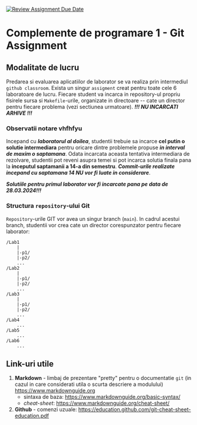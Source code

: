 [![Review Assignment Due Date](https://classroom.github.com/assets/deadline-readme-button-24ddc0f5d75046c5622901739e7c5dd533143b0c8e959d652212380cedb1ea36.svg)](https://classroom.github.com/a/DXFlSzXj)
# Complemente de programare 1 - Git Assignment

## Modalitate de lucru

Predarea si evaluarea aplicatiilor de laborator se va realiza prin intermediul `github classroom`. Exista un singur `assigment` creat pentru toate cele 6 laboratoare de lucru. Fiecare student va incarca in repository-ul propriu fisirele sursa si `Makefile`-urile, organizate in directoare -- cate un director pentru fiecare problema (vezi sectiunea urmatoare). **_!!! NU INCARCATI ARHIVE !!!_**

### Observatii notare vhfhfyu

Incepand cu **_laboratorul al doilea_**, studentii trebuie sa incarce **cel putin o solutie intermediara** pentru oricare dintre problemele propuse **_in interval de maxim o saptamana_**. Odata incarcata aceasta tentativa intermediara de rezolvare, studentii pot reveni asupra temei si pot incarca solutia finala pana la **inceputul saptamanii a 14-a din semestru**. **_Commit-urile realizate incepand cu saptamana 14 NU vor fi luate in considerare_**.

**_Solutiile pentru primul laborator vor fi incarcate pana pe data de 28.03.2024!!!_**

### Structura `repository`-ului Git

`Repository`-urile GIT vor avea un singur branch (`main`). In cadrul acestui branch, studentii vor crea cate un director corespunzator pentru fiecare laborator:

```
/Lab1
	|
	|-p1/
	|-p2/
	...
/Lab2
	|
	|-p1/
	|-p2/
	...
/Lab3
	|
	|-p1/
	|-p2/
	...
/Lab4
	...
/Lab5
	...
/Lab6
	...
```

## Link-uri utile

1. **Markdown** - limbaj de prezentare "pretty" pentru o documentatie `git` (in cazul in care considerati utila o scurta descriere a modulului) <https://www.markdownguide.org>
	- sintaxa de baza: <https://www.markdownguide.org/basic-syntax/>
	- _cheat-sheet_: <https://www.markdownguide.org/cheat-sheet/>
2. **Github** - comenzi uzuale: <https://education.github.com/git-cheat-sheet-education.pdf>
